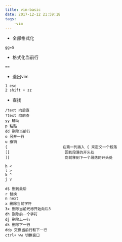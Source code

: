 ```yaml
---
title: vim-basic
date: 2017-12-12 21:59:18
tags:
    -vim 
---
```

- 全部格式化 
```nil
gg=G
```
- 格式化当前行
```nil
==
```
- 退出vim
```
1 esc
2 shift + zz
```

- 查找
```
/text 向后查
?text 向前查
yy 辅助
p 粘贴
dd 删除当前行
o 另开一行
u 撤销
{                         在第一列插入 { 来定义一个段落
[[                         回到段落的开头处
]]                         向前移到下一个段落的开头处

h <
l >
k ^
j v

d$ 删到最后
r 替换
n next
x 删除当前字符
3x 删除当前光标开始向后3
dh 删除前一个字符
dj 删除上一行
dk 删除下一行
ddp 交换当前行和下一行
ctrl+ ww 切换窗口

```
